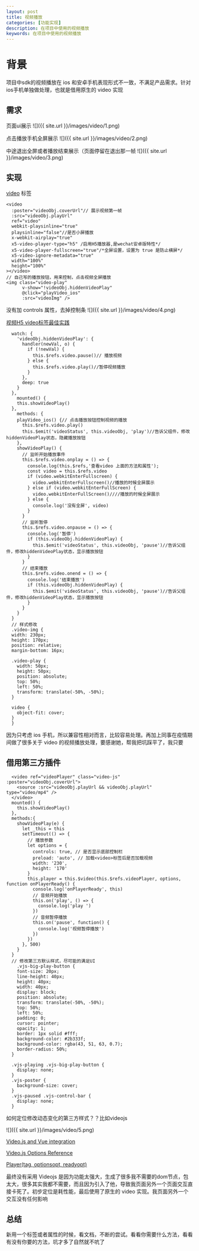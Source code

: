 ```yaml
---
layout: post
title: 视频播放
categories: [功能实现]
description: 在项目中使用的视频播放
keywords: 在项目中使用的视频播放
---
```


# 背景
项目中sdk的视频播放在 ios 和安卓手机表现形式不一致，不满足产品需求。针对ios手机单独做处理，也就是借用原生的 video 实现

## 需求

页面ui展示
![]({{ site.url }}/images/video/1.png)

点击播放手机全屏展示
![]({{ site.url }}/images/video/2.png)

中途退出全屏或者播放结束展示（页面停留在退出那一帧
![]({{ site.url }}/images/video/3.png)

## 实现
[video](https://developer.mozilla.org/zh-CN/docs/Web/HTML/Element/video) 标签

```
<video
  :poster="videoObj.coverUrl"// 展示视频第一帧
  :src="videoObj.playUrl"
  ref="video"
  webkit-playsinline="true"
  playsinline="false"//是否小屏播放
  x-webkit-airplay="true"
  x5-video-player-type="h5" /启用H5播放器,是wechat安卓版特性*/
  x5-video-player-fullscreen="true"/*全屏设置，设置为 true 是防止横屏*/
  x5-video-ignore-metadata="true"
  width="100%"
  height="100%"
></video>
// 自己写的播放按钮，用来控制，点击视频全屏播放
<img class="video-play"
      v-show="!videoObj.hiddenVideoPlay"
      @click="playVideo_ios"
      :src="videoImg" />
```

没有加 controls 属性，去掉控制条
![]({{ site.url }}/images/video/4.png)

[视频H5 video标签最佳实践](https://segmentfault.com/a/1190000009395289)

```
  watch: {
    'videoObj.hiddenVideoPlay': {
      handler(newVal, o) {
        if (!newVal) {
          this.$refs.video.pause()// 播放视频
        } else {
          this.$refs.video.play()//暂停视频播放
        }
      },
      deep: true
    }
  },
    mounted() {
    this.showVideoPlay()
  },
    methods: {
    playVideo_ios() {// 点击播放按钮控制视频的播放
      this.$refs.video.play()
      this.$emit('videoStatus', this.videoObj, 'play')//告诉父组件，修改hiddenVideoPlay状态，隐藏播放按钮
    },
    showVideoPlay() {
      // 监听开始播放事件
      this.$refs.video.onplay = () => {
        console.log(this.$refs,'查看video 上面的方法和属性');
        const video = this.$refs.video
        if (video.webkitEnterFullscreen) {
          video.webkitEnterFullscreen()//播放的时候全屏展示
        } else if (video.webkitEnterFullScreen) {
          video.webkitEnterFullScreen()////播放的时候全屏展示
        } else {
          console.log('没有全屏', video)
        }
      }
      // 监听暂停
      this.$refs.video.onpause = () => {
        console.log('暂停')
        if (this.videoObj.hiddenVideoPlay) {
          this.$emit('videoStatus', this.videoObj, 'pause')//告诉父组件，修改hiddenVideoPlay状态，显示播放按钮
        }
      }
      // 结束播放
      this.$refs.video.onend = () => {
        console.log('结束播放')
        if (this.videoObj.hiddenVideoPlay) {
          this.$emit('videoStatus', this.videoObj, 'pause')//告诉父组件，修改hiddenVideoPlay状态，显示播放按钮
        }
      }
    }
  }
  // 样式修改
  .video-img {
  width: 230px;
  height: 170px;
  position: relative;
  margin-bottom: 16px;

  .video-play {
    width: 50px;
    height: 50px;
    position: absolute;
    top: 50%;
    left: 50%;
    transform: translate(-50%, -50%);
  }

  video {
    object-fit: cover;
  }
  }
```
因为只考虑 ios 手机，所以兼容性相对而言，比较容易处理。再加上同事在疫情期间做了很多关于 video 的视频播放处理，要感谢她，帮我把坑踩平了，我只要

## 借用第三方插件

```
  <video ref="videoPlayer" class="video-js" :poster="videoObj.coverUrl">
    <source :src="videoObj.playUrl && videoObj.playUrl" type="video/mp4" />
  </video> 
  mounted() {
    this.showVideoPlay()
  },
  methods:{
    showVideoPlay(e) {
      let _this = this
      setTimeout(() => {
        // 播放参数
        let options = {
          controls: true, // 是否显示底部控制栏
          preload: 'auto', // 加载<video>标签后是否加载视频
          width: '230',
          height: '170'
        }
        this.player = this.$video(this.$refs.videoPlayer, options, function onPlayerReady() {
          console.log('onPlayerReady', this)
          // 音频开始播放
          this.on('play', () => {
            console.log('play ')
          })
          // 音频暂停播放
          this.on('pause', function() {
            console.log('视频暂停播放')
          })
        })
      }, 500)
    }
  }
  // 修改第三方默认样式，尽可能的满足UI
    .vjs-big-play-button {
    font-size: 20px;
    line-height: 40px;
    height: 40px;
    width: 40px;
    display: block;
    position: absolute;
    transform: translate(-50%, -50%);
    top: 50%;
    left: 50%;
    padding: 0;
    cursor: pointer;
    opacity: 1;
    border: 1px solid #fff;
    background-color: #2b333f;
    background-color: rgba(43, 51, 63, 0.7);
    border-radius: 50%;
  }

  .vjs-playing .vjs-big-play-button {
    display: none;
  }
  .vjs-poster {
    background-size: cover;
  }
  .vjs-paused .vjs-control-bar {
    display: none;
  }
```

如何定位修改动态变化的第三方样式？？比如videojs

![]({{ site.url }}/images/video/5.png)

[Video.js and Vue integration](https://docs.videojs.com/tutorial-vue.html#)

[Video.js Options Reference](https://docs.videojs.com/tutorial-options.html#autoplay)

[Player(tag, optionsopt, readyopt)](https://docs.videojs.com/player#requestFullscreen)


最终没有采用 Videojs 是因为功能太强大，生成了很多我不需要的dom节点，包太大，很多其实我都不需要，而且因为引入了他，导致我页面另外一个页面交互直接卡死了。初步定位是耗性能，最后使用了原生的 video 实现。我页面另外一个交互没有任何影响

## 总结
新用一个标签或者属性的时候，看文档，不断的尝试。看看你需要什么方法，看看有没有你要的方法，坑才多了自然就不吭了
